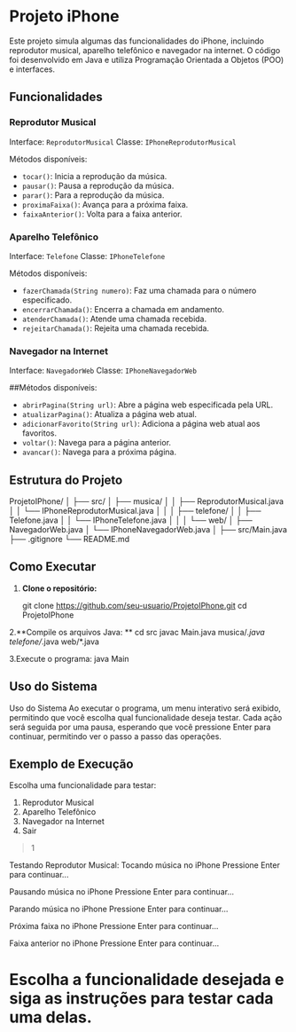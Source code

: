 # Projeto iPhone

Este projeto simula algumas das funcionalidades do iPhone, incluindo reprodutor musical, aparelho telefônico e navegador na internet. O código foi desenvolvido em Java e utiliza Programação Orientada a Objetos (POO) e interfaces.

## Funcionalidades

### Reprodutor Musical
Interface: `ReprodutorMusical`
Classe: `IPhoneReprodutorMusical`

Métodos disponíveis:
- `tocar()`: Inicia a reprodução da música.
- `pausar()`: Pausa a reprodução da música.
- `parar()`: Para a reprodução da música.
- `proximaFaixa()`: Avança para a próxima faixa.
- `faixaAnterior()`: Volta para a faixa anterior.

### Aparelho Telefônico
Interface: `Telefone`
Classe: `IPhoneTelefone`

Métodos disponíveis:
- `fazerChamada(String numero)`: Faz uma chamada para o número especificado.
- `encerrarChamada()`: Encerra a chamada em andamento.
- `atenderChamada()`: Atende uma chamada recebida.
- `rejeitarChamada()`: Rejeita uma chamada recebida.

### Navegador na Internet
Interface: `NavegadorWeb`
Classe: `IPhoneNavegadorWeb`

##Métodos disponíveis:
- `abrirPagina(String url)`: Abre a página web especificada pela URL.
- `atualizarPagina()`: Atualiza a página web atual.
- `adicionarFavorito(String url)`: Adiciona a página web atual aos favoritos.
- `voltar()`: Navega para a página anterior.
- `avancar()`: Navega para a próxima página.

## Estrutura do Projeto
ProjetoIPhone/
│
├── src/
│ ├── musica/
│ │ ├── ReprodutorMusical.java
│ │ └── IPhoneReprodutorMusical.java
│ │
│ ├── telefone/
│ │ ├── Telefone.java
│ │ └── IPhoneTelefone.java
│ │
│ └── web/
│ ├── NavegadorWeb.java
│ └── IPhoneNavegadorWeb.java
│
├── src/Main.java
├── .gitignore
└── README.md



## Como Executar

1. **Clone o repositório:**

   git clone https://github.com/seu-usuario/ProjetoIPhone.git
   cd ProjetoIPhone
   
2.**Compile os arquivos Java: **
 cd src
javac Main.java musica/*.java telefone/*.java web/*.java

3.Execute o programa:
java Main

## Uso do Sistema
Uso do Sistema
Ao executar o programa, um menu interativo será exibido, permitindo que você escolha qual
funcionalidade deseja testar. Cada ação será seguida por uma pausa, esperando que você pressione Enter para continuar, 
permitindo ver o passo a passo das operações.

## Exemplo de Execução
Escolha uma funcionalidade para testar:
1. Reprodutor Musical
2. Aparelho Telefônico
3. Navegador na Internet
0. Sair
> 1

Testando Reprodutor Musical:
Tocando música no iPhone
Pressione Enter para continuar...

Pausando música no iPhone
Pressione Enter para continuar...

Parando música no iPhone
Pressione Enter para continuar...

Próxima faixa no iPhone
Pressione Enter para continuar...

Faixa anterior no iPhone
Pressione Enter para continuar...

# Escolha a funcionalidade desejada e siga as instruções para testar cada uma delas.

